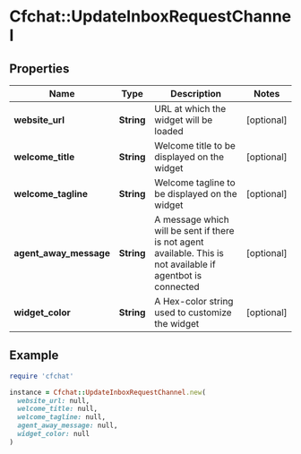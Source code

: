 # Cfchat::UpdateInboxRequestChannel

## Properties

| Name | Type | Description | Notes |
| ---- | ---- | ----------- | ----- |
| **website_url** | **String** | URL at which the widget will be loaded | [optional] |
| **welcome_title** | **String** | Welcome title to be displayed on the widget | [optional] |
| **welcome_tagline** | **String** | Welcome tagline to be displayed on the widget | [optional] |
| **agent_away_message** | **String** | A message which will be sent if there is not agent available. This is not available if agentbot is connected | [optional] |
| **widget_color** | **String** | A Hex-color string used to customize the widget | [optional] |

## Example

```ruby
require 'cfchat'

instance = Cfchat::UpdateInboxRequestChannel.new(
  website_url: null,
  welcome_title: null,
  welcome_tagline: null,
  agent_away_message: null,
  widget_color: null
)
```

